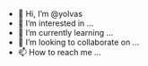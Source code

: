 - 👋 Hi, I’m @yolvas
- 👀 I’m interested in ...
- 🌱 I’m currently learning ...
- 💞️ I’m looking to collaborate on ...
- 📫 How to reach me ...

<!---
yolvas/yolvas is a ✨ special ✨ repository because its `README.md` (this file) appears on your GitHub profile.
You can click the Preview link to take a look at your changes.
--->
